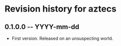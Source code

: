 # Revision history for aztecs

## 0.1.0.0 -- YYYY-mm-dd

* First version. Released on an unsuspecting world.
